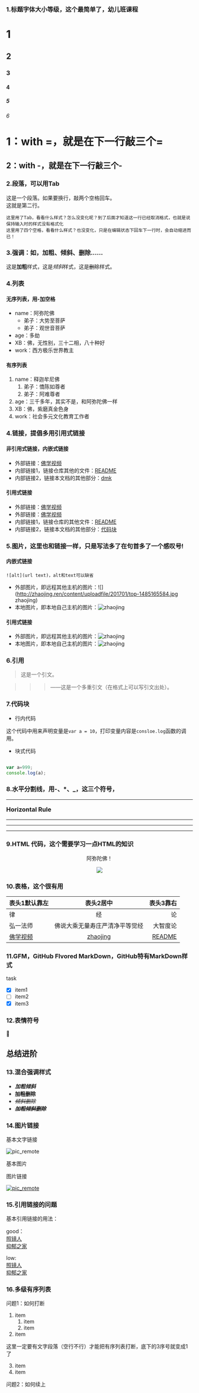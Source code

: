 ### 1.标题字体大小等级，这个最简单了，幼儿班课程

# 1
## 2
### 3
#### 4
##### 5
###### 6

1：with =，就是在下一行敲三个=
===

2：with -，就是在下一行敲三个-
---

### 2.段落，可以用Tab

这是一个段落。如果要换行，敲两个空格回车。  
这就是第二行。

    这里用了Tab，看看什么样式？怎么没变化呢？到了后面才知道这一行已经取消格式，也就是说保持输入时的样式没有格式化
    这里用了四个空格，看看什么样式？也没变化，只是在编辑状态下回车下一行时，会自动缩进而已！

### 3.强调：如，加粗、倾斜、删除……

这是**加粗**样式，这是*倾斜*样式，这是~~删除~~样式。

### 4.列表

#### 无序列表，用-加空格
- name：阿弥陀佛
    - 弟子：大势至菩萨
    - 弟子：观世音菩萨
- age：多劫
- XB：佛，无性别，三十二相，八十种好
- work：西方极乐世界教主

#### 有序列表
1. name：释迦牟尼佛
    1. 弟子：憍陈如尊者
    2. 弟子：阿难尊者
2. age：三千多年，其实不是，和阿弥陀佛一样
3. XB：佛，紫磨真金色身
4. work：社会多元文化教育工作者

### 4.链接，提倡多用引用式链接

#### 非引用式链接，内嵌式链接

- 外部链接：[佛学视频](http://www.fxsp.org/)
- 内部链接1，链接仓库其他的文件：[README](README.mkd)
- 内部链接2，链接本文档的其他部分：[dmk](retext-stu-2-1789.md#7.代码块)

#### 引用式链接

- 外部链接：[佛学视频]
- 外部链接：[佛学视频][fxsp]
- 内部链接1，链接仓库的其他文件：[README]
- 内部链接2，链接本文档的其他部分：[代码块]

### 5.图片，这里也和链接一样，只是写法多了在句首多了一个感叹号!

#### 内嵌式链接

    ![alt](url text)，alt和text可以缺省

- 外部图片，即远程其他主机的图片：![](http://zhaojing.ren/content/uploadfile/201701/top-1485165584.jpg zhaojing)
- 本地图片，即本地自己主机的图片：![zhaojing](images/top-1485165584.jpg)

#### 引用式链接

- 外部图片，即远程其他主机的图片：![zhaojing][pic_remote]
- 本地图片，即本地自己主机的图片：![zhaojing][pic_local]

### 6.引用

> 这是一个引文。

>>> ——这是一个多重引文（在格式上可以写引文出处）。

### 7.代码块

- 行内代码

这个代码中用来声明变量是`var a = 10`，打印变量内容是`consloe.log`函数的调用。

- 块式代码

```javascript

var a=999;
console.log(a);

```
### 8.水平分割线，用-、*、_，这三个符号，<hr> Horizontal Rule

---
***
___


### 9.HTML 代码，这个需要学习一点HTML的知识

<p align="center">
阿弥陀佛！
</p>
<p align="center">
<img src="images/top-1485165584.jpg">
</p>

### 10.表格，这个很有用


|表头1默认靠左|表头2居中|表头3靠右|
|------------|:---------:|------------:|
|律|经|论|
|弘一法师|佛说大乘无量寿庄严清净平等觉经|大智度论|
|[佛学视频]|[zhaojing]|[README]|

### 11.GFM，GitHub Flvored MarkDown，GitHub特有MarkDown样式

task

- [x] item1
- [ ] item2
- [x] item3

### 12.表情符号

:snake:

## 总结进阶
### 13.混合强调样式

- ***加粗倾斜***
- **~~加粗删除~~**
- *~~倾斜删除~~*
- ***~~加粗倾斜删除~~***

### 14.图片链接

基本文字链接

![pic_remote](http://zhaojing.ren/content/uploadfile/201701/top-1485165584.jpg)

基本图片

图片链接

[![pic_remote]][zhaojing]

### 15.引用链接的问题

基本引用链接的用法：

good：  
[照镜人][zhaojing]  
[抑郁之家][zhaojing]

low:  
[照镜人](http:zhaojing.ren)  
[抑郁之家](http:zhaojing.ren)


### 16.多级有序列表

问题1：如何打断

1. item
	1. item
	2. item
2. item


这里一定要有文字段落（空行不行）才能把有序列表打断，底下的3序号就变成1了




3. item
4. item

问题2：如何续上


<!-- 以下是引用链接 -->
[佛学视频]:http://www.fxsp.org
[fxsp]:http://www.fxsp.org
[README]:README.md
[代码块]:retext-stu-2-1789.md#7.代码块

[pic_local]:images/top-1485165584.jpg
[pic_remote]:http://zhaojing.ren/content/uploadfile/201701/top-1485165584.jpg
[zhaojing]:http://zhaojing.ren

